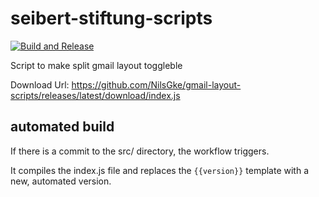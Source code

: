 # seibert-stiftung-scripts

[![Build and Release](https://github.com/NilsGke/gmail-layout-script/actions/workflows/build-release.yaml/badge.svg)](https://github.com/NilsGke/gmail-layout-script/actions/workflows/build-release.yaml)

Script to make split gmail layout toggleble

Download Url: <https://github.com/NilsGke/gmail-layout-scripts/releases/latest/download/index.js>

## automated build

If there is a commit to the src/ directory, the workflow triggers.

It compiles the index.js file and replaces the `{{version}}` template with a new, automated version.
